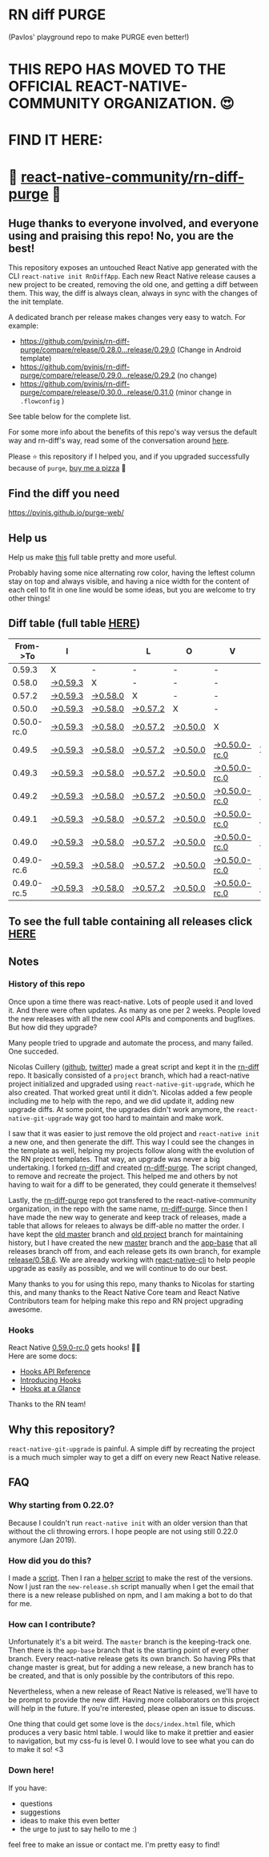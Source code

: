 # RN diff PURGE
(Pavlos' playground repo to make PURGE even better!)

# THIS REPO HAS MOVED TO THE OFFICIAL REACT-NATIVE-COMMUNITY ORGANIZATION. 😍
# FIND IT HERE:  
# 💪 [react-native-community/rn-diff-purge](https://github.com/react-native-community/rn-diff-purge) 🎉
## Huge thanks to everyone involved, and everyone using and praising this repo! No, you are the best!

This repository exposes an untouched React Native app generated with the CLI
`react-native init RnDiffApp`. Each new React Native release causes a new project to be created, removing the old one, and getting a diff between them. This way, the diff is always clean, always in sync with the changes of the init template.

A dedicated branch per release makes changes very easy
to watch. For example:

* https://github.com/pvinis/rn-diff-purge/compare/release/0.28.0...release/0.29.0
(Change in Android template)
* https://github.com/pvinis/rn-diff-purge/compare/release/0.29.0...release/0.29.2
(no change)
* https://github.com/pvinis/rn-diff-purge/compare/release/0.30.0...release/0.31.0
(minor change in `.flowconfig` )

See table below for the complete list.

For some more info about the benefits of this repo's way versus the default way and rn-diff's way, read some of the conversation around [here](https://github.com/react-native-community/discussions-and-proposals/issues/68#issuecomment-452227478).

Please :star: this repository if I helped you, and if you upgraded successfully because of `purge`, [buy me a pizza](https://www.buymeacoffee.com/DGWwHVZ4s) :pizza:

## Find the diff you need
https://pvinis.github.io/purge-web/

## Help us
Help us make [this](https://pvinis.github.io/rn-diff-purge) full table pretty and more useful.

Probably having some nice alternating row color, having the leftest column stay on top and always visible, and having a nice width for the content of each cell to fit in one line would be some ideas, but you are welcome to try other things!

## Diff table (full table [HERE](https://pvinis.github.io/rn-diff-purge))

| From->To    | I                                                                                               |                                                                                                 | L                                                                                               | O                                                                                               | V                                                                                                         | E                                                                                               |                                                                                                 | D                                                                                               | I                                                                                               | F                                                                                               | F                                                                                                         | S   |
| ----------- | ----------------------------------------------------------------------------------------------- | ----------------------------------------------------------------------------------------------- | ----------------------------------------------------------------------------------------------- | ----------------------------------------------------------------------------------------------- | --------------------------------------------------------------------------------------------------------- | ----------------------------------------------------------------------------------------------- | ----------------------------------------------------------------------------------------------- | ----------------------------------------------------------------------------------------------- | ----------------------------------------------------------------------------------------------- | ----------------------------------------------------------------------------------------------- | --------------------------------------------------------------------------------------------------------- | --- |
| 0.59.3      | X                                                                                               | -                                                                                               | -                                                                                               | -                                                                                               | -                                                                                                         | -                                                                                               | -                                                                                               | -                                                                                               | -                                                                                               | -                                                                                               | -                                                                                                         | -   |
| 0.58.0      | [->0.59.3](https://github.com/pvinis/rn-diff-purge/compare/release/0.58.0..release/0.59.3)      | X                                                                                               | -                                                                                               | -                                                                                               | -                                                                                                         | -                                                                                               | -                                                                                               | -                                                                                               | -                                                                                               | -                                                                                               | -                                                                                                         | -   |
| 0.57.2      | [->0.59.3](https://github.com/pvinis/rn-diff-purge/compare/release/0.57.2..release/0.59.3)      | [->0.58.0](https://github.com/pvinis/rn-diff-purge/compare/release/0.57.2..release/0.58.0)      | X                                                                                               | -                                                                                               | -                                                                                                         | -                                                                                               | -                                                                                               | -                                                                                               | -                                                                                               | -                                                                                               | -                                                                                                         | -   |
| 0.50.0      | [->0.59.3](https://github.com/pvinis/rn-diff-purge/compare/release/0.50.0..release/0.59.3)      | [->0.58.0](https://github.com/pvinis/rn-diff-purge/compare/release/0.50.0..release/0.58.0)      | [->0.57.2](https://github.com/pvinis/rn-diff-purge/compare/release/0.50.0..release/0.57.2)      | X                                                                                               | -                                                                                                         | -                                                                                               | -                                                                                               | -                                                                                               | -                                                                                               | -                                                                                               | -                                                                                                         | -   |
| 0.50.0-rc.0 | [->0.59.3](https://github.com/pvinis/rn-diff-purge/compare/release/0.50.0-rc.0..release/0.59.3) | [->0.58.0](https://github.com/pvinis/rn-diff-purge/compare/release/0.50.0-rc.0..release/0.58.0) | [->0.57.2](https://github.com/pvinis/rn-diff-purge/compare/release/0.50.0-rc.0..release/0.57.2) | [->0.50.0](https://github.com/pvinis/rn-diff-purge/compare/release/0.50.0-rc.0..release/0.50.0) | X                                                                                                         | -                                                                                               | -                                                                                               | -                                                                                               | -                                                                                               | -                                                                                               | -                                                                                                         | -   |
| 0.49.5      | [->0.59.3](https://github.com/pvinis/rn-diff-purge/compare/release/0.49.5..release/0.59.3)      | [->0.58.0](https://github.com/pvinis/rn-diff-purge/compare/release/0.49.5..release/0.58.0)      | [->0.57.2](https://github.com/pvinis/rn-diff-purge/compare/release/0.49.5..release/0.57.2)      | [->0.50.0](https://github.com/pvinis/rn-diff-purge/compare/release/0.49.5..release/0.50.0)      | [->0.50.0-rc.0](https://github.com/pvinis/rn-diff-purge/compare/release/0.49.5..release/0.50.0-rc.0)      | X                                                                                               | -                                                                                               | -                                                                                               | -                                                                                               | -                                                                                               | -                                                                                                         | -   |
| 0.49.3      | [->0.59.3](https://github.com/pvinis/rn-diff-purge/compare/release/0.49.3..release/0.59.3)      | [->0.58.0](https://github.com/pvinis/rn-diff-purge/compare/release/0.49.3..release/0.58.0)      | [->0.57.2](https://github.com/pvinis/rn-diff-purge/compare/release/0.49.3..release/0.57.2)      | [->0.50.0](https://github.com/pvinis/rn-diff-purge/compare/release/0.49.3..release/0.50.0)      | [->0.50.0-rc.0](https://github.com/pvinis/rn-diff-purge/compare/release/0.49.3..release/0.50.0-rc.0)      | [->0.49.5](https://github.com/pvinis/rn-diff-purge/compare/release/0.49.3..release/0.49.5)      | X                                                                                               | -                                                                                               | -                                                                                               | -                                                                                               | -                                                                                                         | -   |
| 0.49.2      | [->0.59.3](https://github.com/pvinis/rn-diff-purge/compare/release/0.49.2..release/0.59.3)      | [->0.58.0](https://github.com/pvinis/rn-diff-purge/compare/release/0.49.2..release/0.58.0)      | [->0.57.2](https://github.com/pvinis/rn-diff-purge/compare/release/0.49.2..release/0.57.2)      | [->0.50.0](https://github.com/pvinis/rn-diff-purge/compare/release/0.49.2..release/0.50.0)      | [->0.50.0-rc.0](https://github.com/pvinis/rn-diff-purge/compare/release/0.49.2..release/0.50.0-rc.0)      | [->0.49.5](https://github.com/pvinis/rn-diff-purge/compare/release/0.49.2..release/0.49.5)      | [->0.49.3](https://github.com/pvinis/rn-diff-purge/compare/release/0.49.2..release/0.49.3)      | X                                                                                               | -                                                                                               | -                                                                                               | -                                                                                                         | -   |
| 0.49.1      | [->0.59.3](https://github.com/pvinis/rn-diff-purge/compare/release/0.49.1..release/0.59.3)      | [->0.58.0](https://github.com/pvinis/rn-diff-purge/compare/release/0.49.1..release/0.58.0)      | [->0.57.2](https://github.com/pvinis/rn-diff-purge/compare/release/0.49.1..release/0.57.2)      | [->0.50.0](https://github.com/pvinis/rn-diff-purge/compare/release/0.49.1..release/0.50.0)      | [->0.50.0-rc.0](https://github.com/pvinis/rn-diff-purge/compare/release/0.49.1..release/0.50.0-rc.0)      | [->0.49.5](https://github.com/pvinis/rn-diff-purge/compare/release/0.49.1..release/0.49.5)      | [->0.49.3](https://github.com/pvinis/rn-diff-purge/compare/release/0.49.1..release/0.49.3)      | [->0.49.2](https://github.com/pvinis/rn-diff-purge/compare/release/0.49.1..release/0.49.2)      | X                                                                                               | -                                                                                               | -                                                                                                         | -   |
| 0.49.0      | [->0.59.3](https://github.com/pvinis/rn-diff-purge/compare/release/0.49.0..release/0.59.3)      | [->0.58.0](https://github.com/pvinis/rn-diff-purge/compare/release/0.49.0..release/0.58.0)      | [->0.57.2](https://github.com/pvinis/rn-diff-purge/compare/release/0.49.0..release/0.57.2)      | [->0.50.0](https://github.com/pvinis/rn-diff-purge/compare/release/0.49.0..release/0.50.0)      | [->0.50.0-rc.0](https://github.com/pvinis/rn-diff-purge/compare/release/0.49.0..release/0.50.0-rc.0)      | [->0.49.5](https://github.com/pvinis/rn-diff-purge/compare/release/0.49.0..release/0.49.5)      | [->0.49.3](https://github.com/pvinis/rn-diff-purge/compare/release/0.49.0..release/0.49.3)      | [->0.49.2](https://github.com/pvinis/rn-diff-purge/compare/release/0.49.0..release/0.49.2)      | [->0.49.1](https://github.com/pvinis/rn-diff-purge/compare/release/0.49.0..release/0.49.1)      | X                                                                                               | -                                                                                                         | -   |
| 0.49.0-rc.6 | [->0.59.3](https://github.com/pvinis/rn-diff-purge/compare/release/0.49.0-rc.6..release/0.59.3) | [->0.58.0](https://github.com/pvinis/rn-diff-purge/compare/release/0.49.0-rc.6..release/0.58.0) | [->0.57.2](https://github.com/pvinis/rn-diff-purge/compare/release/0.49.0-rc.6..release/0.57.2) | [->0.50.0](https://github.com/pvinis/rn-diff-purge/compare/release/0.49.0-rc.6..release/0.50.0) | [->0.50.0-rc.0](https://github.com/pvinis/rn-diff-purge/compare/release/0.49.0-rc.6..release/0.50.0-rc.0) | [->0.49.5](https://github.com/pvinis/rn-diff-purge/compare/release/0.49.0-rc.6..release/0.49.5) | [->0.49.3](https://github.com/pvinis/rn-diff-purge/compare/release/0.49.0-rc.6..release/0.49.3) | [->0.49.2](https://github.com/pvinis/rn-diff-purge/compare/release/0.49.0-rc.6..release/0.49.2) | [->0.49.1](https://github.com/pvinis/rn-diff-purge/compare/release/0.49.0-rc.6..release/0.49.1) | [->0.49.0](https://github.com/pvinis/rn-diff-purge/compare/release/0.49.0-rc.6..release/0.49.0) | X                                                                                                         | -   |
| 0.49.0-rc.5 | [->0.59.3](https://github.com/pvinis/rn-diff-purge/compare/release/0.49.0-rc.5..release/0.59.3) | [->0.58.0](https://github.com/pvinis/rn-diff-purge/compare/release/0.49.0-rc.5..release/0.58.0) | [->0.57.2](https://github.com/pvinis/rn-diff-purge/compare/release/0.49.0-rc.5..release/0.57.2) | [->0.50.0](https://github.com/pvinis/rn-diff-purge/compare/release/0.49.0-rc.5..release/0.50.0) | [->0.50.0-rc.0](https://github.com/pvinis/rn-diff-purge/compare/release/0.49.0-rc.5..release/0.50.0-rc.0) | [->0.49.5](https://github.com/pvinis/rn-diff-purge/compare/release/0.49.0-rc.5..release/0.49.5) | [->0.49.3](https://github.com/pvinis/rn-diff-purge/compare/release/0.49.0-rc.5..release/0.49.3) | [->0.49.2](https://github.com/pvinis/rn-diff-purge/compare/release/0.49.0-rc.5..release/0.49.2) | [->0.49.1](https://github.com/pvinis/rn-diff-purge/compare/release/0.49.0-rc.5..release/0.49.1) | [->0.49.0](https://github.com/pvinis/rn-diff-purge/compare/release/0.49.0-rc.5..release/0.49.0) | [->0.49.0-rc.6](https://github.com/pvinis/rn-diff-purge/compare/release/0.49.0-rc.5..release/0.49.0-rc.6) | X   |

## To see the full table containing all releases click [HERE](https://pvinis.github.io/rn-diff-purge)

## Notes

### History of this repo

Once upon a time there was react-native. Lots of people used it and loved it. And there were often updates. As many as one per 2 weeks. People loved the new releases with all the new cool APIs and components and bugfixes. But how did they upgrade?

Many people tried to upgrade and automate the process, and many failed. One succeded.

Nicolas Cuillery ([github](https://github.com/ncuillery), [twitter](https://twitter.com/ncuillery)) made a great script and kept it in the [rn-diff](https://github.com/ncuillery/rn-diff) repo. It basically consisted of a `project` branch, which had a react-native project initialized and upgraded using `react-native-git-upgrade`, which he also created. That worked great until it didn't. Nicolas added a few people including me to help with the repo, and we did update it, adding new upgrade diffs. At some point, the upgrades didn't work anymore, the `react-native-git-upgrade` way got too hard to maintain and make work.

I saw that it was easier to just remove the old project and `react-native init` a new one, and then generate the diff. This way I could see the changes in the template as well, helping my projects follow along with the evolution of the RN project templates. That way, an upgrade was never a big undertaking. I forked [rn-diff](https://github.com/ncuillery/rn-diff) and created [rn-diff-purge](https://github.com/pvinis/rn-diff-purge). The script changed, to remove and recreate the project. This helped me and others by not having to wait for a diff to be generated, they could generate it themselves!

Lastly, the [rn-diff-purge](https://github.com/pvinis/rn-diff-purge) repo got transfered to the react-native-community organization, in the repo with the same name, [rn-diff-purge](https://github.com/react-native-community/rn-diff-purge). Since then I have made the new way to generate and keep track of releases, made a table that allows for releaes to always be diff-able no matter the order. I have kept the [old master](https://github.com/pvinis/rn-diff-purge/tree/old/master) branch and [old project](https://github.com/pvinis/rn-diff-purge/tree/old/project) branch for maintaining history, but I have created the new [master](https://github.com/pvinis/rn-diff-purge/tree/master) branch and the [app-base](https://github.com/pvinis/rn-diff-purge/tree/app-base) that all releases branch off from, and each release gets its own branch, for example [release/0.58.6](https://github.com/pvinis/rn-diff-purge/tree/release/0.58.6). We are already working with [react-native-cli](https://github.com/react-native-community/react-native-cli) to help people upgrade as easily as possible, and we will continue to do our best.

Many thanks to you for using this repo, many thanks to Nicolas for starting this, and many thanks to the React Native Core team and React Native Contributors team for helping make this repo and RN project upgrading awesome.

### Hooks
React Native [0.59.0-rc.0](https://github.com/pvinis/rn-diff-purge#version-changes) gets hooks! 🎉🥳  
Here are some docs:
- [Hooks API Reference](https://reactjs.org/docs/hooks-reference.html)
- [Introducing Hooks](https://reactjs.org/docs/hooks-intro.html)
- [Hooks at a Glance](https://reactjs.org/docs/hooks-overview.html)

Thanks to the RN team!

## Why this repository?
`react-native-git-upgrade` is painful. A simple diff by recreating the project is a much much simpler way to get a diff on every new React Native release.

## FAQ

### Why starting from 0.22.0?

Because I couldn't run `react-native init` with an older version than that without the cli throwing errors. I hope people are not using still 0.22.0 anymore (Jan 2019).

### How did you do this?

I made a [script](https://github.com/pvinis/rn-diff-purge/blob/master/new-release.sh). Then I ran a [helper script](https://github.com/pvinis/rn-diff-purge/blob/master/new-release.sh) to make the rest of the versions.
Now I just ran the `new-release.sh` script manually when I get the email that there is a new release published on npm, and I am making a bot to do that for me.

### How can I contribute?

Unfortunately it's a bit weird. The `master` branch is the keeping-track one. Then there is the `app-base` branch that is the starting point of every other branch. Every react-native release gets its own branch. So having PRs that change master is great, but for adding a new release, a new branch has to be created, and that is only possible by the contributors of this repo.

Nevertheless, when a new release of React Native is released, we'll have to be prompt to provide
the new diff. Having more collaborators on this project will help in the future. If you're interested, please open an issue to discuss.

One thing that could get some love is the `docs/index.html` file, which produces a very basic html table. I would like to make it prettier and easier to navigation, but my css-fu is level 0. I would love to see what you can do to make it so! <3

### Down here!

If you have: 
- questions
- suggestions
- ideas to make this even better
- the urge to just to say hello to me :)

feel free to make an issue or contact me. I'm pretty easy to find!
